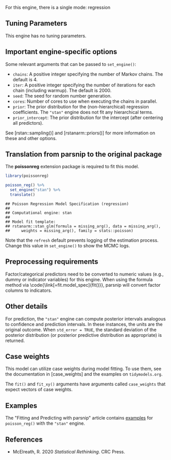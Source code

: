 


For this engine, there is a single mode: regression

## Tuning Parameters

This engine has no tuning parameters.

## Important engine-specific options

Some relevant arguments that can be passed to `set_engine()`: 

 * `chains`: A positive integer specifying the number of Markov chains. The default is 4.
 * `iter`: A positive integer specifying the number of iterations for each chain (including warmup). The default is 2000.
 * `seed`: The seed for random number generation. 
 * `cores`: Number of cores to use when executing the chains in parallel.
 * `prior`: The prior distribution for the (non-hierarchical) regression coefficients. The `"stan"` engine does not fit any hierarchical terms. 
 * `prior_intercept`: The prior distribution for the intercept (after centering all predictors). 
 
See [rstan::sampling()] and [rstanarm::priors()] for more information on these and other options.  

## Translation from parsnip to the original package

The **poissonreg** extension package is required to fit this model.


``` r
library(poissonreg)

poisson_reg() %>% 
  set_engine("stan") %>% 
  translate()
```

```
## Poisson Regression Model Specification (regression)
## 
## Computational engine: stan 
## 
## Model fit template:
## rstanarm::stan_glm(formula = missing_arg(), data = missing_arg(), 
##     weights = missing_arg(), family = stats::poisson)
```

Note that the `refresh` default prevents logging of the estimation process. Change this value in `set_engine()` to show the MCMC logs.

## Preprocessing requirements


Factor/categorical predictors need to be converted to numeric values (e.g., dummy or indicator variables) for this engine. When using the formula method via \\code{\\link[=fit.model_spec]{fit()}}, parsnip will convert factor columns to indicators.

## Other details

For prediction, the `"stan"` engine can compute posterior intervals analogous to confidence and prediction intervals. In these instances, the units are the original outcome. When `std_error = TRUE`, the standard deviation of the posterior  distribution (or posterior predictive distribution as  appropriate) is returned.

## Case weights


This model can utilize case weights during model fitting. To use them, see the documentation in [case_weights] and the examples on `tidymodels.org`. 

The `fit()` and `fit_xy()` arguments have arguments called `case_weights` that expect vectors of case weights. 

## Examples 

The "Fitting and Predicting with parsnip" article contains [examples](https://parsnip.tidymodels.org/articles/articles/Examples.html#linear-reg-stan) for `poisson_reg()` with the `"stan"` engine.

## References

 - McElreath, R. 2020 _Statistical Rethinking_. CRC Press.
